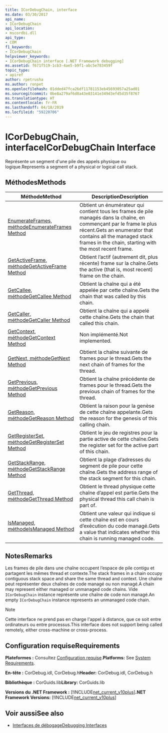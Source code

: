 ```yaml
---
title: ICorDebugChain, interface
ms.date: 03/30/2017
api_name:
- ICorDebugChain
api_location:
- mscordbi.dll
api_type:
- COM
f1_keywords:
- ICorDebugChain
helpviewer_keywords:
- ICorDebugChain interface [.NET Framework debugging]
ms.assetid: f671f519-1cb3-4ae5-b9f1-abc5e783459f
topic_type:
- apiref
author: rpetrusha
ms.author: ronpet
ms.openlocfilehash: 01dded47fca26df11781153eb45693057a25ad01
ms.sourcegitcommit: 0be8a279af6d8a43e03141e349d3efd5d35f8767
ms.translationtype: HT
ms.contentlocale: fr-FR
ms.lasthandoff: 04/18/2019
ms.locfileid: "59220706"
---
```

# <a name="icordebugchain-interface"></a><span data-ttu-id="edd42-102">ICorDebugChain, interface</span><span class="sxs-lookup"><span data-stu-id="edd42-102">ICorDebugChain Interface</span></span>

<span data-ttu-id="edd42-103">Représente un segment d'une pile des appels physique ou logique.</span><span class="sxs-lookup"><span data-stu-id="edd42-103">Represents a segment of a physical or logical call stack.</span></span>  
  
## <a name="methods"></a><span data-ttu-id="edd42-104">Méthodes</span><span class="sxs-lookup"><span data-stu-id="edd42-104">Methods</span></span>  
  
|<span data-ttu-id="edd42-105">Méthode</span><span class="sxs-lookup"><span data-stu-id="edd42-105">Method</span></span>|<span data-ttu-id="edd42-106">Description</span><span class="sxs-lookup"><span data-stu-id="edd42-106">Description</span></span>|  
|------------|-----------------|  
|[<span data-ttu-id="edd42-107">EnumerateFrames, méthode</span><span class="sxs-lookup"><span data-stu-id="edd42-107">EnumerateFrames Method</span></span>](../../../../docs/framework/unmanaged-api/debugging/icordebugchain-enumerateframes-method.md)|<span data-ttu-id="edd42-108">Obtient un énumérateur qui contient tous les frames de pile managés dans la chaîne, en commençant par le frame le plus récent.</span><span class="sxs-lookup"><span data-stu-id="edd42-108">Gets an enumerator that contains all the managed stack frames in the chain, starting with the most recent frame.</span></span>|  
|[<span data-ttu-id="edd42-109">GetActiveFrame, méthode</span><span class="sxs-lookup"><span data-stu-id="edd42-109">GetActiveFrame Method</span></span>](../../../../docs/framework/unmanaged-api/debugging/icordebugchain-getactiveframe-method.md)|<span data-ttu-id="edd42-110">Obtient l’actif (autrement dit, plus récente) frame sur la chaîne.</span><span class="sxs-lookup"><span data-stu-id="edd42-110">Gets the active (that is, most recent) frame on the chain.</span></span>|  
|[<span data-ttu-id="edd42-111">GetCallee, méthode</span><span class="sxs-lookup"><span data-stu-id="edd42-111">GetCallee Method</span></span>](../../../../docs/framework/unmanaged-api/debugging/icordebugchain-getcallee-method.md)|<span data-ttu-id="edd42-112">Obtient la chaîne qui a été appelée par cette chaîne.</span><span class="sxs-lookup"><span data-stu-id="edd42-112">Gets the chain that was called by this chain.</span></span>|  
|[<span data-ttu-id="edd42-113">GetCaller, méthode</span><span class="sxs-lookup"><span data-stu-id="edd42-113">GetCaller Method</span></span>](../../../../docs/framework/unmanaged-api/debugging/icordebugchain-getcaller-method.md)|<span data-ttu-id="edd42-114">Obtient la chaîne qui a appelé cette chaîne.</span><span class="sxs-lookup"><span data-stu-id="edd42-114">Gets the chain that called this chain.</span></span>|  
|[<span data-ttu-id="edd42-115">GetContext, méthode</span><span class="sxs-lookup"><span data-stu-id="edd42-115">GetContext Method</span></span>](../../../../docs/framework/unmanaged-api/debugging/icordebugchain-getcontext-method.md)|<span data-ttu-id="edd42-116">Non implémenté.</span><span class="sxs-lookup"><span data-stu-id="edd42-116">Not implemented.</span></span>|  
|[<span data-ttu-id="edd42-117">GetNext, méthode</span><span class="sxs-lookup"><span data-stu-id="edd42-117">GetNext Method</span></span>](../../../../docs/framework/unmanaged-api/debugging/icordebugchain-getnext-method.md)|<span data-ttu-id="edd42-118">Obtient la chaîne suivante de frames pour le thread.</span><span class="sxs-lookup"><span data-stu-id="edd42-118">Gets the next chain of frames for the thread.</span></span>|  
|[<span data-ttu-id="edd42-119">GetPrevious, méthode</span><span class="sxs-lookup"><span data-stu-id="edd42-119">GetPrevious Method</span></span>](../../../../docs/framework/unmanaged-api/debugging/icordebugchain-getprevious-method.md)|<span data-ttu-id="edd42-120">Obtient la chaîne précédente de frames pour le thread.</span><span class="sxs-lookup"><span data-stu-id="edd42-120">Gets the previous chain of frames for the thread.</span></span>|  
|[<span data-ttu-id="edd42-121">GetReason, méthode</span><span class="sxs-lookup"><span data-stu-id="edd42-121">GetReason Method</span></span>](../../../../docs/framework/unmanaged-api/debugging/icordebugchain-getreason-method.md)|<span data-ttu-id="edd42-122">Obtient la raison pour la genèse de cette chaîne appelante.</span><span class="sxs-lookup"><span data-stu-id="edd42-122">Gets the reason for the genesis of this calling chain.</span></span>|  
|[<span data-ttu-id="edd42-123">GetRegisterSet, méthode</span><span class="sxs-lookup"><span data-stu-id="edd42-123">GetRegisterSet Method</span></span>](../../../../docs/framework/unmanaged-api/debugging/icordebugchain-getregisterset-method.md)|<span data-ttu-id="edd42-124">Obtient le jeu de registres pour la partie active de cette chaîne.</span><span class="sxs-lookup"><span data-stu-id="edd42-124">Gets the register set for the active part of this chain.</span></span>|  
|[<span data-ttu-id="edd42-125">GetStackRange, méthode</span><span class="sxs-lookup"><span data-stu-id="edd42-125">GetStackRange Method</span></span>](../../../../docs/framework/unmanaged-api/debugging/icordebugchain-getstackrange-method.md)|<span data-ttu-id="edd42-126">Obtient la plage d’adresses du segment de pile pour cette chaîne.</span><span class="sxs-lookup"><span data-stu-id="edd42-126">Gets the address range of the stack segment for this chain.</span></span>|  
|[<span data-ttu-id="edd42-127">GetThread, méthode</span><span class="sxs-lookup"><span data-stu-id="edd42-127">GetThread Method</span></span>](../../../../docs/framework/unmanaged-api/debugging/icordebugchain-getthread-method.md)|<span data-ttu-id="edd42-128">Obtient le thread physique cette chaîne d’appel est partie.</span><span class="sxs-lookup"><span data-stu-id="edd42-128">Gets the physical thread this call chain is part of.</span></span>|  
|[<span data-ttu-id="edd42-129">IsManaged, méthode</span><span class="sxs-lookup"><span data-stu-id="edd42-129">IsManaged Method</span></span>](../../../../docs/framework/unmanaged-api/debugging/icordebugchain-ismanaged-method.md)|<span data-ttu-id="edd42-130">Obtient une valeur qui indique si cette chaîne est en cours d’exécution du code managé.</span><span class="sxs-lookup"><span data-stu-id="edd42-130">Gets a value that indicates whether this chain is running managed code.</span></span>|  
  
## <a name="remarks"></a><span data-ttu-id="edd42-131">Notes</span><span class="sxs-lookup"><span data-stu-id="edd42-131">Remarks</span></span>  
 <span data-ttu-id="edd42-132">Les frames de pile dans une chaîne occupent l’espace de pile contigu et partagent les mêmes thread et contexte.</span><span class="sxs-lookup"><span data-stu-id="edd42-132">The stack frames in a chain occupy contiguous stack space and share the same thread and context.</span></span> <span data-ttu-id="edd42-133">Une chaîne peut représenter deux chaînes de code managé ou non managé.</span><span class="sxs-lookup"><span data-stu-id="edd42-133">A chain may represent either managed or unmanaged code chains.</span></span> <span data-ttu-id="edd42-134">Vide `ICorDebugChain` instance représente une chaîne de code non managé.</span><span class="sxs-lookup"><span data-stu-id="edd42-134">An empty `ICorDebugChain` instance represents an unmanaged code chain.</span></span>  
  
> [!NOTE]
>  <span data-ttu-id="edd42-135">Cette interface ne prend pas en charge l'appel à distance, que ce soit entre ordinateurs ou entre processus.</span><span class="sxs-lookup"><span data-stu-id="edd42-135">This interface does not support being called remotely, either cross-machine or cross-process.</span></span>  
  
## <a name="requirements"></a><span data-ttu-id="edd42-136">Configuration requise</span><span class="sxs-lookup"><span data-stu-id="edd42-136">Requirements</span></span>  
 <span data-ttu-id="edd42-137">**Plateformes :** Consultez [Configuration requise](../../../../docs/framework/get-started/system-requirements.md).</span><span class="sxs-lookup"><span data-stu-id="edd42-137">**Platforms:** See [System Requirements](../../../../docs/framework/get-started/system-requirements.md).</span></span>  
  
 <span data-ttu-id="edd42-138">**En-tête :** CorDebug.idl, CorDebug.h</span><span class="sxs-lookup"><span data-stu-id="edd42-138">**Header:** CorDebug.idl, CorDebug.h</span></span>  
  
 <span data-ttu-id="edd42-139">**Bibliothèque :** CorGuids.lib</span><span class="sxs-lookup"><span data-stu-id="edd42-139">**Library:** CorGuids.lib</span></span>  
  
 <span data-ttu-id="edd42-140">**Versions du .NET Framework :** [!INCLUDE[net_current_v10plus](../../../../includes/net-current-v10plus-md.md)]</span><span class="sxs-lookup"><span data-stu-id="edd42-140">**.NET Framework Versions:** [!INCLUDE[net_current_v10plus](../../../../includes/net-current-v10plus-md.md)]</span></span>  
  
## <a name="see-also"></a><span data-ttu-id="edd42-141">Voir aussi</span><span class="sxs-lookup"><span data-stu-id="edd42-141">See also</span></span>

- [<span data-ttu-id="edd42-142">Interfaces de débogage</span><span class="sxs-lookup"><span data-stu-id="edd42-142">Debugging Interfaces</span></span>](../../../../docs/framework/unmanaged-api/debugging/debugging-interfaces.md)
